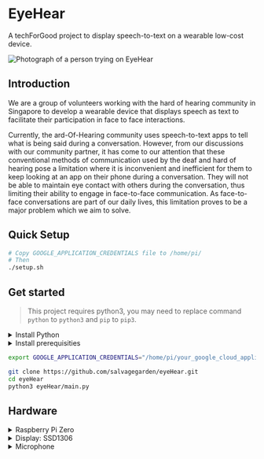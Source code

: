# EyeHear

A techForGood project to display speech-to-text on a wearable low-cost device.

![Photograph of a person trying on EyeHear](https://lh3.googleusercontent.com/xY2p5IFlahQVqTHxMlVxTIqvuSGSWfXkXjcX6KWwQlT-XfomVlsuo6OfEbGvWgwLYAjNCRV3iCadXBp7Y9l78b-m-ng_QzZ_ys7mr8hN24RALn1Ki4ZrSGYV_iX-_ShcDZptNtMAYkslIq_05rZMiux6zqL0hz2nEtFp13rg-QNVuhPnNEem8MsDgTo2zwWuq2i1JV62FsoKM9Vw_k-1MaGZnDMrOHkhQlxMvV8RdaauM6bTKF00kf-JX6LOL_w8mwf6VFvsyoyRdBKB0C1Ri8jqBfjDWXhiHSrvpCz876_QAKmXic1TBcgjSufY0txeS0uhMXsYCVKQZpK7ZFA5tkWWiFjmC8GVPv8qO8N0yMKFA3Yy8awjMMfYMRatJH8U1rLZhjNLpt6jYd0uJWztqkKUDeMtm1fEtr7Ychk4FEKTcmSwut2hDwpom3AfpToG13_deOQQDuCVcuHM3KeNp1Dwkpvk2vY52khA3u3z79OOUfohUMrg5b0koG9EIeigZ6xSxOS2uivy_2hraktmZQIiDYfifqUV-kl-U8FTS3z7Q8PQ2Z3QoVFOEBCP10eMhUPxW0aCltN-gqYYAGgZUn7P82lci8tKge0EaYRSAW8n2LjrfOLvPff9CsbX-1goLBhQGj7-0WOdzjDEoJEjACJtf49704Twr9Qygj0HLFhtGMfC4n2lDCR_2U_kk4j8KPdbnX69lLZlLO1ZDT3Ne6JR0nSSMoV3LXFLspbkE1OSUYjktAAoZaIAW-k=w1713-h1284-no?authuser=0) 

## Introduction

We are a group of volunteers working with the hard of hearing community in Singapore to develop a wearable device that displays speech as text to facilitate their participation in face to face interactions. 

Currently, the ard-Of-Hearing community uses speech-to-text apps to tell what is being said during a conversation. However, from our discussions with our community partner, it has come to our attention that these conventional methods of communication used by the deaf and hard of hearing pose a limitation where it is inconvenient and inefficient for them to keep looking at an app on their phone during a conversation. They will not be able to maintain eye contact with others during the conversation, thus limiting their ability to engage in face-to-face communication. As face-to-face conversations are part of our daily lives, this limitation proves to be a major problem which we aim to solve.

## Quick Setup

```bash
# Copy GOOGLE_APPLICATION_CREDENTIALS file to /home/pi/
# Then
./setup.sh
```

## Get started

> This project requires python3, you may need to replace command `python` to `python3` and `pip` to `pip3`.

<details>
  <summary>Install Python</summary>
  
```bash
sudo apt-get update
sudo apt-get install -y build-essential python-dev python-rpi.gpio python-spidev python-pip python-pil python-numpy raspberrypi-kernel-headers
sudo apt install libportaudio2
```

</details>

<details>
  <summary>Install prerequisities</summary>

```bash
pip3 install -r requirements.txt
```

</details>

```bash
export GOOGLE_APPLICATION_CREDENTIALS="/home/pi/your_google_cloud_application_credential.json"

git clone https://github.com/salvagegarden/eyeHear.git
cd eyeHear
python3 eyeHear/main.py
```

## Hardware

<details>
  <summary>Raspberry Pi Zero</summary>

- 1GHz CPU
- 512MB RAM

</details>

<details>
  <summary>Display: SSD1306</summary>

- Resolution: 128x64

</details>

<details>
  <summary>Microphone</summary>

- USB Microphone

</details>
